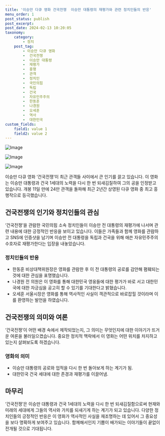 ```yaml
---
title: '이승만 다큐 영화 건국전쟁  이승만 대통령의 재평가와 관련 정치인들의 반응'
menu_order: 1
post_status: publish
post_excerpt: 
post_date: 2024-02-13 10:20:05
taxonomy:
    category:
        - 정치
    post_tag:
        - 이승만 다큐 영화
        -  건국전쟁
        -  이승만 대통령
        -  재평가
        -  흥행
        -  관객
        -  정치인
        -  국민의힘
        -  독립
        -  건국
        -  자유민주주의
        -  한동훈
        -  나경원
        -  오세훈
        -  역사
        -  대한민국
custom_fields:
    field1: value 1
    field2: value 2
---
```


![Image](https://imgnews.pstatic.net/image/023/2024/02/13/0003816292_001_20240213054001080.jpg?type=w647)

![Image](https://imgnews.pstatic.net/image/023/2024/02/13/0003816292_002_20240213054001130.jpg?type=w647)

![Image](https://imgnews.pstatic.net/image/023/2024/02/13/0003816292_003_20240213054001301.jpg?type=w647)

이승만 다큐 영화 ‘건국전쟁’이 최근 관객들 사이에서 큰 인기를 끌고 있습니다. 이 영화는 이승만 대통령과 건국 1세대의 노력을 다시 한 번 되새김질하여 그의 공을 인정받고 있습니다. 개봉 11일 만에 24만 관객을 돌파해 최근 2년간 상영된 다큐 영화 중 최고 흥행작으로 등극했습니다.
## 건국전쟁의 인기와 정치인들의 관심
‘건국전쟁’을 관람한 국민의힘 소속 정치인들이 이승만 전 대통령의 재평가에 나서며 관련 내용에 대한 긍정적인 반응을 보이고 있습니다. 이들은 가족들과 함께 영화를 관람하고 SNS에 인증샷을 남기며 이승만 전 대통령을 독립과 건국을 위해 애쓴 자유민주주의 수호자로 재평가한다는 입장을 내놓았습니다.
### 정치인들의 반응
- 한동훈 비상대책위원장은 영화를 관람한 후 이 전 대통령의 공로를 감안해 폄훼되는 것에 대한 관심을 표명했습니다.
- 나경원 전 의원은 이 영화를 통해 대한민국 영웅들에 대한 평가가 바로 서고 대한민국에 대한 자긍심을 공고히 할 수 있기를 기대한다고 밝혔습니다.
- 오세훈 서울시장은 영화를 통해 역사적인 사실이 객관적으로 바로잡힐 것이라며 이를 환영하는 발언을 하였습니다.
## 건국전쟁의 의미와 여론
‘건국전쟁’이 어떤 배경 속에서 제작되었는지, 그 의미는 무엇인지에 대한 이야기가 뜨거운 여론을 불러일으켰습니다. 중요한 정치적 맥락에서 이 영화는 어떤 위치를 차지하고 있는지 살펴보도록 하겠습니다.
### 영화의 의미
- 이승만 대통령의 공로와 업적을 다시 한 번 돌아보게 하는 계기가 됨.
- 대한민국 건국 세대에 대한 존경과 재평가를 이끌어냄.
## 마무리
‘건국전쟁’은 이승만 대통령과 건국 1세대의 노력을 다시 한 번 되새김질함으로써 현재와 미래의 세대에게 그들의 역사와 가치를 되새기게 하는 계기가 되고 있습니다. 다양한 정치인들의 긍정적인 반응은 이 영화가 역사적인 사실을 재조명하는 데 있어서 그 중요성을 보다 명확하게 보여주고 있습니다. 함께해서인지 기쁨이 배가되는 이야기들이 끝없이 전개될 것으로 기대됩니다.
